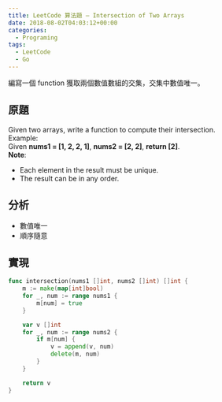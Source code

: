 ```yaml
---
title: LeetCode 算法題 – Intersection of Two Arrays
date: 2018-08-02T04:03:12+00:00
categories:
  - Programing
tags:
  - LeetCode
  - Go
---
```


編寫一個 function 獲取兩個數值數組的交集，交集中數值唯一。

<!--more-->

## 原題

Given two arrays, write a function to compute their intersection.  
Example:  
Given **nums1 = [1, 2, 2, 1]**, **nums2 = [2, 2]**, **return [2]**.  
**Note**:

  * Each element in the result must be unique.
  * The result can be in any order.

## 分析

  * 數值唯一
  * 順序隨意

## 實現

```go
func intersection(nums1 []int, nums2 []int) []int {
    m := make(map[int]bool)
    for _, num := range nums1 {
        m[num] = true
    }

    var v []int
    for _, num := range nums2 {
        if m[num] {
            v = append(v, num)
            delete(m, num)
        }
    }

    return v
}
```
